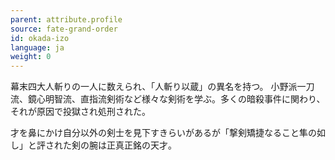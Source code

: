 ```yaml
---
parent: attribute.profile
source: fate-grand-order
id: okada-izo
language: ja
weight: 0
---
```


幕末四大人斬りの一人に数えられ、「人斬り以蔵」の異名を持つ。
小野派一刀流、鏡心明智流、直指流剣術など様々な剣術を学ぶ。多くの暗殺事件に関わり、それが原因で投獄され処刑された。

才を鼻にかけ自分以外の剣士を見下すきらいがあるが「撃剣矯捷なること隼の如し」と評された剣の腕は正真正銘の天才。
